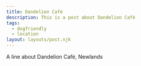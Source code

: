 ```yaml
---
title: Dandelion Café
description: This is a post about Dandelion Café
tags:
  - dogfriendly
  - location
layout: layouts/post.njk
---
```

A line about Dandelion Café, Newlands
